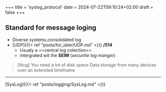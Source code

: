 +++
title = 'syslog_protocol'
date = 2024-07-22T09:10:24+02:00
draft = false
+++

## Standard for message loging 
- Diverse systems,consolidated log 
- [UDP]({{< ref "posts/for_later/UDP.md" >}}) **/514**
	- Usualy a ==central log colection==
	- intergrated wit the **SEIM** (*securitie log manger*)
>[!bug] You need a lot of disk space 
>Data storage from many devices over an extended timeframe

---
[SysLog]({{< ref "posts/logging/SysLog.md" >}}) 
